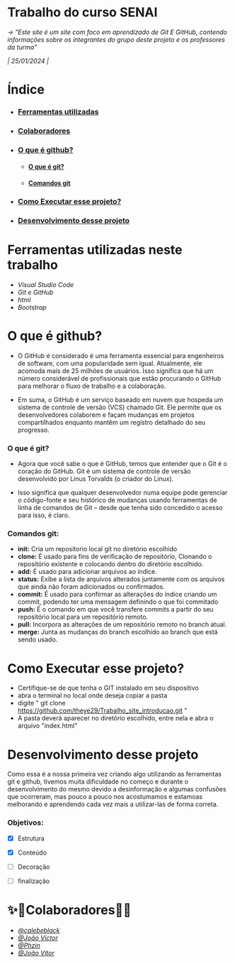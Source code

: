 # **Trabalho do curso SENAI**

*-> "Este site é um site com foco em aprendizado de Git E GitHub, contendo informações sobre os integrantes do grupo deste projeto e os professores da turma"*

*| 25/01/2024 |*


# **Índice**
- ### [Ferramentas utilizadas](#Ferramentas-utilizadas-neste-trabalho)
- ### [Colaboradores](#Colaboradores)
- ### [O que é github?](#O-que-é-github?)
    - #### [O que é git?](#O-que-é-git?)
    - #### [Comandos git](#Comandos-git)
- ### [Como Executar esse projeto?](#Como-Executar-esse-projeto?)
- ### [Desenvolvimento desse projeto](#Desenvolvimento-desse-projeto)


# **Ferramentas utilizadas neste trabalho**

- *Visual Studio Code*
- *Git e GitHub*
- *html*
- *Bootstrap*


# **O que é github?**
- O GitHub é considerado é uma ferramenta essencial para engenheiros de software, com uma popularidade sem igual. Atualmente, ele acomoda mais de 25 milhões de usuários. Isso significa que há um número considerável de profissionais que estão procurando o GitHub para melhorar o fluxo de trabalho e a colaboração.

- Em suma, o GitHub é um serviço baseado em nuvem que hospeda um sistema de controle de versão (VCS) chamado Git. Ele permite que os desenvolvedores colaborem e façam mudanças em projetos compartilhados enquanto mantêm um registro detalhado do seu progresso.

### O que é git?
- Agora que você sabe o que é GitHub, temos que entender que o Git é o coração do GitHub. Git é um sistema de controle de versão desenvolvido por Linus Torvalds (o criador do Linux).

- Isso significa que qualquer desenvolvedor numa equipe pode gerenciar o código-fonte e seu histórico de mudanças usando ferramentas de linha de comandos de Git – desde que tenha sido concedido o acesso para isso, é claro.

### Comandos git:

- **init:** Cria um repositorio local git no diretório escolhido
- **clone:** É usado para fins de verificação de repositório, Clonando o repositório existente e colocando dentro do diretório escolhido.
- **add:** É usado para adicionar arquivos ao índice.
- **status:** Exibe a lista de arquivos alterados juntamente com os arquivos que ainda não foram adicionados ou confirmados.
- **commit:** É usado para confirmar as alterações do índice criando um commit, podendo ter uma mensagem definindo o que foi commitado
- **push:** É o comando em que você transfere commits a partir do seu repositório local para um repositório remoto.
- **pull:** Incorpora as alterações de um repositório remoto no branch atual.
- **merge:** Junta as mudanças do branch escolhido ao branch que está sendo usado.

# **Como Executar esse projeto?**
- Certifique-se de que tenha o GIT instalado em seu dispositivo
- abra o terminal no local onde deseja copiar a pasta
- digite " git clone https://github.com/theye29/Trabalho_site_introducao.git "
- A pasta deverá aparecer no diretório escolhido, entre nela e abra o arquivo "index.html"


# **Desenvolvimento desse projeto**
Como essa é a nossa primeira vez criando algo utilizando as ferramentas git e github, tivemos muita dificuldade no começo e durante o desenvolvimento do mesmo devido a desinformação e algumas confusões que ocorreram, mas pouco a pouco nos acostumamos e estamoas melhorando e aprendendo cada vez mais a utilizar-las de forma correta.

### Objetivos:
- [x]  Estrutura
- [x]  Conteúdo
- [ ]  Decoração
- [ ]  finalização 


# ✨📖**Colaboradores**📖✨

- *[@calebeblack](https://www.github.com/calebeblack)*
- *[@João Victor](https://www.github.com/theye29)*
- *[@Phzin](https://www.github.com/Kuuh4k0)*
- *[@João Vitor](https://www.github.com/Joao-vasco-dias)*


